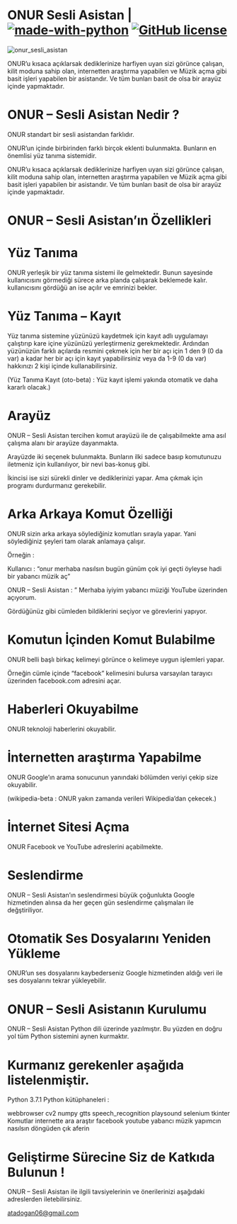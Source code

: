 # ONUR Sesli Asistan | [![made-with-python](https://img.shields.io/badge/Made%20with-Python-1f425f.svg)](https://www.python.org/) [![GitHub license](https://img.shields.io/github/license/Naereen/StrapDown.js.svg)](https://github.com/onuratakan/ONUR-Sesli-Asistan/blob/master/LICENSE)
![onur_sesli_asistan](https://repository-images.githubusercontent.com/247665179/a1975680-59b3-11eb-82d2-9d28e68edab2)

ONUR’u kısaca açıklarsak dediklerinize harfiyen uyan sizi görünce çalışan, kilit moduna sahip olan, internetten araştırma yapabilen ve Müzik açma gibi basit işleri yapabilen bir asistandır. Ve tüm bunları basit de olsa bir arayüz içinde yapmaktadır.

# ONUR – Sesli Asistan Nedir ?

ONUR standart bir sesli asistandan farklıdır.

ONUR’un içinde birbirinden farklı birçok eklenti bulunmakta. Bunların en önemlisi yüz tanıma sistemidir.

ONUR’u kısaca açıklarsak dediklerinize harfiyen uyan sizi görünce çalışan, kilit moduna sahip olan, internetten araştırma yapabilen ve Müzik açma gibi basit işleri yapabilen bir asistandır. Ve tüm bunları basit de olsa bir arayüz içinde yapmaktadır.

# ONUR – Sesli Asistan’ın Özellikleri

# Yüz Tanıma
ONUR yerleşik bir yüz tanıma sistemi ile gelmektedir. Bunun sayesinde kullanıcısını görmediği sürece arka planda çalışarak beklemede kalır. kullanıcısını gördüğü an ise açılır ve emrinizi bekler.

# Yüz Tanıma – Kayıt
Yüz tanıma sistemine yüzünüzü kaydetmek için kayıt adlı uygulamayı çalıştırıp kare içine yüzünüzü yerleştirmeniz gerekmektedir. Ardından yüzünüzün farklı açılarda resmini çekmek için her bir açı için 1 den 9 (0 da var) a kadar her bir açı için kayıt yapabilirsiniz veya da 1-9 (0 da var) hakkınızı 2 kişi içinde kullanabilirsiniz.



 

(Yüz Tanıma Kayıt (oto-beta) : Yüz kayıt işlemi yakında otomatik ve daha kararlı olacak.)

# Arayüz
ONUR – Sesli Asistan tercihen komut arayüzü ile de çalışabilmekte ama asıl çalışma alanı bir arayüze dayanmakta.

Arayüzde iki seçenek bulunmakta. Bunların ilki sadece basıp komutunuzu iletmeniz için kullanılıyor, bir nevi bas-konuş gibi.


 
İkincisi ise sizi sürekli dinler ve dediklerinizi yapar. Ama çıkmak için programı durdurmanız gerekebilir.



 
# Arka Arkaya Komut Özelliği
ONUR sizin arka arkaya söylediğiniz komutları sırayla yapar. Yani söylediğiniz şeyleri tam olarak anlamaya çalışır.

Örneğin :

Kullanıcı : “onur merhaba nasılsın bugün günüm çok iyi geçti öyleyse hadi bir yabancı müzik aç”

ONUR – Sesli Asistan : ” Merhaba iyiyim yabancı müziği YouTube üzerinden açıyorum.


 
Gördüğünüz gibi cümleden bildiklerini seçiyor ve görevlerini yapıyor.

# Komutun İçinden Komut Bulabilme
ONUR belli başlı birkaç kelimeyi görünce o kelimeye uygun işlemleri yapar.

Örneğin cümle içinde “facebook” kelimesini bulursa varsayılan tarayıcı üzerinden facebook.com adresini açar.

# Haberleri Okuyabilme
ONUR teknoloji haberlerini okuyabilir.

# İnternetten araştırma Yapabilme
ONUR Google’ın arama sonucunun yanındaki bölümden veriyi çekip size okuyabilir.

(wikipedia-beta : ONUR yakın zamanda verileri Wikipedia’dan çekecek.)

# İnternet Sitesi Açma
ONUR Facebook ve YouTube adreslerini açabilmekte.

# Seslendirme
ONUR – Sesli Asistan’ın seslendirmesi büyük çoğunlukta Google hizmetinden alınsa da her geçen gün seslendirme çalışmaları ile değştiriliyor.

# Otomatik Ses Dosyalarını Yeniden Yükleme
ONUR’un ses dosyalarını kaybederseniz Google hizmetinden aldığı veri ile ses dosyalarını tekrar yükleyebilir.

# ONUR – Sesli Asistanın Kurulumu
ONUR – Sesli Asistan Python dili üzerinde yazılmıştır. Bu yüzden en doğru yol tüm Python sistemini aynen kurmaktır.

# Kurmanız gerekenler aşağıda listelenmiştir.

Python 3.7.1
Python kütüphaneleri :

webbrowser
cv2
numpy
gtts
speech_recognition
playsound
selenium
tkinter
Komutlar
internette ara
araştır
facebook
youtube
yabancı müzik
yapımcın
nasılsın
döngüden çık
aferin


# Geliştirme Sürecine Siz de Katkıda Bulunun !
ONUR – Sesli Asistan ile ilgili tavsiyelerinin ve önerilerinizi aşağıdaki adreslerden iletebilirsiniz.

atadogan06@gmail.com
